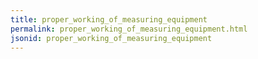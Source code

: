 ```yaml
---
title: proper_working_of_measuring_equipment
permalink: proper_working_of_measuring_equipment.html
jsonid: proper_working_of_measuring_equipment
---
```

